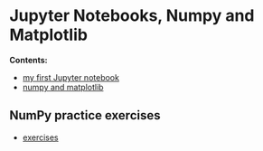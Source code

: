 # Jupyter Notebooks, Numpy and Matplotlib

**Contents:**

- [my first Jupyter notebook](https://nbviewer.jupyter.org/github/um-perez-alvaro/Data-Science-Theory/blob/master/Jupyter%20Notebooks/Jupyter%20Notebooks%2C%20numpy%20and%20matplotlib/notebooks/My%20first%20Jupyter%20Notebook.ipynb)
- [numpy and matplotlib](https://nbviewer.jupyter.org/github/um-perez-alvaro/Data-Science-Theory/blob/master/Jupyter%20Notebooks/Jupyter%20Notebooks%2C%20numpy%20and%20matplotlib/notebooks/Numpy%20and%20Matplotlib.ipynb)


## NumPy practice exercises

- [exercises](https://nbviewer.org/github/um-perez-alvaro/Data-Science-Theory/blob/master/Jupyter%20Notebooks/Jupyter%20Notebooks%2C%20numpy%20and%20matplotlib/homework/numpy%20exercises.ipynb)
